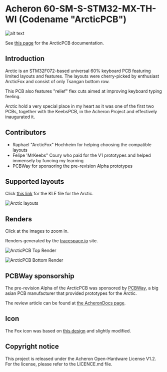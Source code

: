 # Acheron 60-SM-S-STM32-MX-TH-WI (Codename "ArcticPCB")

![alt text](https://raw.githubusercontent.com/Gondolindrim/acheronLibrary/master/graphics/acheronReadme.png "Acheron Logo")

See [this page](https://gondolindrim.github.io/AcheronDocs/arctic/intro.html) for the ArcticPCB documentation.

## Introduction

Arctic is an STM32F072-based universal 60% keyboard PCB featuring limited layouts and features. The layouts were cherry-picked by enthusiast ArcticFox and consist of only Tsangan bottom row. 

This PCB also features "relief" flex cuts aimed at improving keyboard typing feeling.

Arctic hold a very special place in my heart as it was one of the first two PCBs, together with the KeebsPCB, in the Acheron Project and effectively inaugurated it.

## Contributors

- Raphael "ArcticFox" Hochheim for helping choosing the compatible layouts
- Felipe 'MrKeebs" Coury who paid for the V1 prototypes and helped immensely by funcing my learning
- PCBWay for sponsoring the pre-revision Alpha prototypes

## Supported layouts

Click [this link](http://www.keyboard-layout-editor.com/#/gists/73be427d3e8086a9253feece2dae6974) for the KLE file for the Arctic.

![Arctic layouts](https://github.com/Gondolindrim/ArcticPCB/raw/master/graphics/KLE/arcticKLE.png)

## Renders

Click at the images to zoom in.

Renders generated by the [tracespace.io](https://tracespace.io/view/) site.

![ArcticPCB Top Render](https://github.com/Gondolindrim/ArcticPCB/raw/master/graphics/renders/topRender.png)

![ArcticPCB Bottom Render](https://github.com/Gondolindrim/ArcticPCB/raw/master/graphics/renders/bottomRender.png)

## PCBWay sponsorship

The pre-revision Alpha of the ArcticPCB was sponsored by [PCBWay](http://www.pcbway.com), a big asian PCB manufacturer that provided prototypes for the Arctic.

The review article can be found at [the AcheronDocs page](https://gondolindrim.github.io/AcheronDocs/pcbway/sponsorship.html).

## Icon

The Fox icon was based on [this design](https://www.flaticon.com/free-icon/fox_112476) and slightly modified.

## Copyright notice

This project is released under the Acheron Open-Hardware License V1.2. For the license, please refer to the LICENCE.md file.
